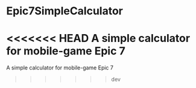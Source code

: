 # Epic7SimpleCalculator
<<<<<<< HEAD
A simple calculator for mobile-game Epic 7
=======
A simple calculator for mobile-game Epic 7
>>>>>>> dev
